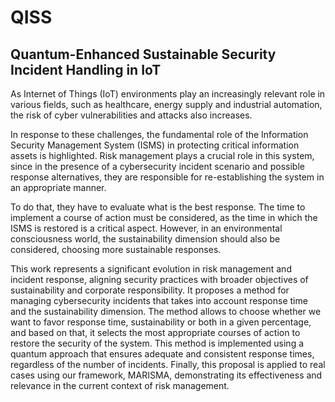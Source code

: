 # QISS
## Quantum-Enhanced Sustainable Security Incident Handling in IoT


As Internet of Things (IoT) environments play an increasingly relevant role in various fields, such as healthcare, energy supply and industrial automation, the risk of cyber vulnerabilities and attacks also increases. 

In response to these challenges, the fundamental role of the Information Security Management System (ISMS) in protecting critical information assets is highlighted. Risk management plays a crucial role in this system, since in the presence of a cybersecurity incident scenario and possible response alternatives, they are responsible for re-establishing the system in an appropriate manner. 

To do that, they have to evaluate what is the best response. The time to implement a course of action must be considered, as the time in which the ISMS is restored is a critical aspect. However, in an environmental consciousness world, the sustainability dimension should also be considered, choosing more sustainable responses.

This work represents a significant evolution in risk management and incident response, aligning security practices with broader objectives of sustainability and corporate responsibility. It proposes a method for managing cybersecurity incidents that takes into account response time and the sustainability dimension. The method allows to choose whether we want to favor response time, sustainability or both in a given percentage, and based on that, it selects the most appropriate courses of action to restore the security of the system. This method is implemented using a quantum approach that ensures adequate and consistent response times, regardless of the number of incidents. Finally, this proposal is applied to real cases using our framework, MARISMA, demonstrating its effectiveness and relevance in the current context of risk management.
